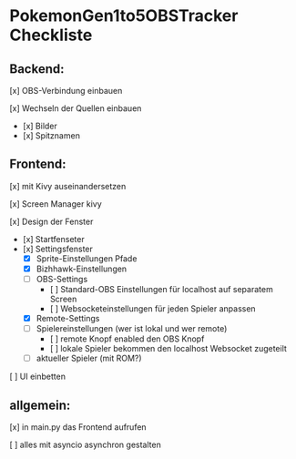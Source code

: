 # PokemonGen1to5OBSTracker Checkliste

Backend:
---
[x] OBS-Verbindung einbauen

[x] Wechseln der Quellen einbauen
*    [x] Bilder
*    [x] Spitznamen

Frontend:
---
[x] mit Kivy auseinandersetzen

[x] Screen Manager kivy

[x] Design der Fenster
*    [x] Startfenseter
*    [x] Settingsfenster
     *   [x] Sprite-Einstellungen Pfade
     *   [x] Bizhhawk-Einstellungen
     *   [ ] OBS-Settings
          *    [ ] Standard-OBS Einstellungen für localhost auf separatem Screen
          *    [ ] Websocketeinstellungen für jeden Spieler anpassen
     *   [x] Remote-Settings
     *   [ ] Spielereinstellungen (wer ist lokal und wer remote)
          *    [ ] remote Knopf enabled den OBS Knopf
          *    [ ] lokale Spieler bekommen den localhost Websocket zugeteilt
     *   [ ] aktueller Spieler (mit ROM?)

[ ] UI einbetten

allgemein:
---
[x] in main.py das Frontend aufrufen

[ ] alles mit asyncio asynchron gestalten